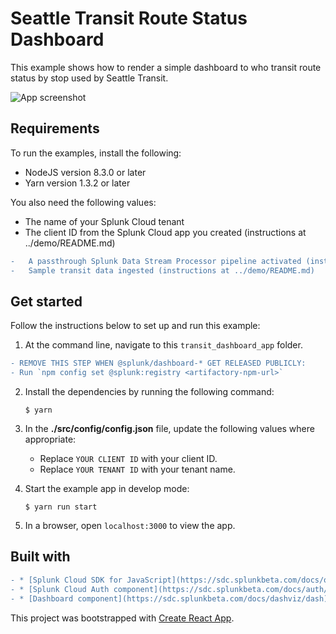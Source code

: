 # Seattle Transit Route Status Dashboard

This example shows how to render a simple dashboard to who transit route status by stop used by Seattle Transit. 

![App screenshot](./app.png)


## Requirements

To run the examples, install the following:
-   NodeJS version 8.3.0 or later
-   Yarn version 1.3.2 or later

You also need the following values:
-   The name of your Splunk Cloud tenant
-   The client ID from the Splunk Cloud app you created (instructions at ../demo/README.md)
```diff
-   A passthrough Splunk Data Stream Processor pipeline activated (instructions at ../demo/README.md)
-   Sample transit data ingested (instructions at ../demo/README.md)
```

## Get started

Follow the instructions below to set up and run this example:

1. At the command line, navigate to this `transit_dashboard_app` folder. 

```diff
- REMOVE THIS STEP WHEN @splunk/dashboard-* GET RELEASED PUBLICLY:
- Run `npm config set @splunk:registry <artifactory-npm-url>`
```

2. Install the dependencies by running the following command: 

    ```
    $ yarn
    ```

3.  In the **./src/config/config.json** file, update the following values where appropriate: 
    * Replace `YOUR CLIENT ID` with your client ID.
    * Replace `YOUR TENANT ID` with your tenant name.

4.  Start the example app in develop mode: 
    
    ```
    $ yarn run start
    ```

5.  In a browser, open `localhost:3000` to view the app.


## Built with
```diff
- * [Splunk Cloud SDK for JavaScript](https://sdc.splunkbeta.com/docs/overview/sdctools/tools_jssdk/), which uses JavaScript to communicate with the Splunk Cloud REST APIs
- * [Splunk Cloud Auth component](https://sdc.splunkbeta.com/docs/auth/cloud-auth), which provides a UI for users to authenticate with Splunk Cloud
- * [Dashboard component](https://sdc.splunkbeta.com/docs/dashviz/dash), which contains a framework for working with dashboards and visualizations
```

This project was bootstrapped with [Create React App](https://github.com/facebook/create-react-app).
